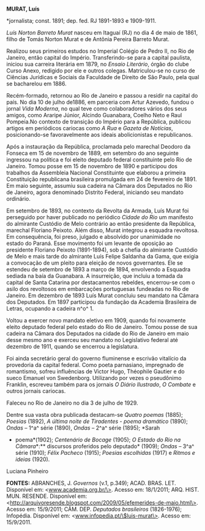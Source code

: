 **MURAT, Luís**

\*jornalista; const. 1891; dep. fed. RJ 1891-1893 e 1909-1911.

*Luís Norton Barreto Murat* nasceu em Itaguaí (RJ) no dia 4 de maio de
1861, filho de Tomás Norton Murat e de Antônia Pereira Barreto Murat.

Realizou seus primeiros estudos no Imperial Colégio de Pedro II, no Rio
de Janeiro, então capital do Império. Transferindo-se para a capital
paulista, iniciou sua carreira literária em 1879, no *Ensaio Literário*,
órgão do clube Curso Anexo, redigido por ele e outros colegas.
Matriculou-se no curso de Ciências Jurídicas e Sociais da Faculdade de
Direito de São Paulo, pela qual se bacharelou em 1886.

Recém-formado, retornou ao Rio de Janeiro e passou a residir na capital
do país. No dia 10 de julho de1886, em parceria com Artur Azevedo,
fundou o jornal *Vida Moderna*, no qual teve como colaboradores vários
dos seus amigos, como Araripe Júnior, Alcindo Guanabara, Coelho Neto e
Raul Pompeia.No contexto de transição do Império para a República,
publicou artigos em periódicos cariocas como *A Rua* e *Gazeta de
Notícias*, posicionando-se favoravelmente aos ideais abolicionistas e
republicanos.

Após a instauração da República, proclamada pelo marechal Deodoro da
Fonseca em 15 de novembro de 1889, em setembro do ano seguinte ingressou
na política e foi eleito deputado federal constituinte pelo Rio de
Janeiro. Tomou posse em 15 de novembro de 1890 e participou dos
trabalhos da Assembleia Nacional Constituinte que elaborou a primeira
Constituição republicana brasileira promulgada em 24 de fevereiro de
1891. Em maio seguinte, assumiu sua cadeira na Câmara dos Deputados no
Rio de Janeiro, agora denominado Distrito Federal, iniciando seu mandato
ordinário.

Em setembro de 1893, no contexto da Revolta da Armada, Luís Murat foi
perseguido por haver publicado no periódico *Cidade do Rio* um manifesto
do almirante Custódio de Melo contrário ao então presidente da
República, marechal Floriano Peixoto. Além disso, Murat integrou a
esquadra revoltosa. Em consequência, foi preso, julgado e absolvido por
unanimidade no estado do Paraná. Esse movimento foi um levante de
oposição ao presidente Floriano Peixoto (1891-1894), sob a chefia do
almirante Custódio de Melo e mais tarde do almirante Luís Felipe
Saldanha da Gama, que exigia a convocação de um pleito para eleição de
novos governantes. Ele se estendeu de setembro de 1893 a março de 1894,
envolvendo a Esquadra sediada na baía da Guanabara. A insurreição, que
incluiu a tomada da capital de Santa Catarina por destacamentos
rebeldes, encerrou-se com o asilo dos revoltosos em embarcações
portuguesas fundeadas no Rio de Janeiro. Em dezembro de 1893 Luís Murat
concluiu seu mandato na Câmara dos Deputados. Em 1897 participou da
fundação da Academia Brasileira de Letras, ocupando a cadeira n^o^ 1.

Voltou a exercer novo mandato eletivo em 1909, quando foi novamente
eleito deputado federal pelo estado do Rio de Janeiro. Tomou posse de
sua cadeira na Câmara dos Deputados na cidade do Rio de Janeiro em maio
desse mesmo ano e exerceu seu mandato no Legislativo federal até
dezembro de 1911, quando se encerrou a legislatura.

Foi ainda secretário geral do governo fluminense e escrivão vitalício da
provedoria da capital federal. Como poeta parnasiano, impregnado de
romantismo, sofreu influências de Victor Hugo, Théophile Gautier e do
sueco Emanuel von Swedenborg. Utilizando por vezes o pseudônimo
Franklin, escreveu também para os jornais *O Diário Ilustrado*, *O
Combate* e outros jornais cariocas.

Faleceu no Rio de Janeiro no dia 3 de julho de 1929.

Dentre sua vasta obra publicada destacam-se *Quatro poemas* (1885);
*Poesias* (1892), *A última noite de Tiradentes - poema dramático*
(1890); *Ondas* – 1^a^ série (1890), *Ondas –* 2^a^ série (1895); *Sarah
- poema*(1902); *Centenário de Bocage* (1905); *O Estado do Rio na
Câmara**:** discursos proferidos pelo deputado* (1909); *Ondas –* 3^a^
série (1910); *Félix Pacheco* (1915); *Poesias escolhidas* (1917) e
*Ritmos e ideias* (1920).

Luciana Pinheiro

**FONTES:** ABRANCHES, J. *Governos* (v.1, p.349); ACAD. BRAS. LET.
Disponível em: \<www.academia.org.br/\>. Acesso em: 18/1/2011; ARQ.
HIST. MUN. RESENDE. Disponível em:
\<http://arquivoresende.blogspot.com/2009/05/efemerides-de-maio.html\>.
Acesso em: 15/9/2011; CÂM. DEP. *Deputados brasileiros* (1826-1976);
Infopédia. Disponível em: \<www.infopedia.pt/\$luis-murat\>. Acesso em:
15/9/2011.
